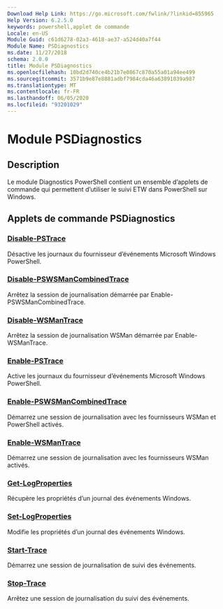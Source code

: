 ```yaml
---
Download Help Link: https://go.microsoft.com/fwlink/?linkid=855965
Help Version: 6.2.5.0
keywords: powershell,applet de commande
Locale: en-US
Module Guid: c61d6278-02a3-4618-ae37-a524d40a7f44
Module Name: PSDiagnostics
ms.date: 11/27/2018
schema: 2.0.0
title: Module PSDiagnostics
ms.openlocfilehash: 10bd2d740ce4b21b7e0867c870a55a01a94ee499
ms.sourcegitcommit: 3571b9e87e8881adbf7984cda46a63891039a987
ms.translationtype: MT
ms.contentlocale: fr-FR
ms.lasthandoff: 06/05/2020
ms.locfileid: "93201029"
---
```

# Module PSDiagnostics

## Description

Le module Diagnostics PowerShell contient un ensemble d’applets de commande qui permettent d’utiliser le suivi ETW dans PowerShell sur Windows.

## Applets de commande PSDiagnostics

### [Disable-PSTrace](Disable-PSTrace.md)
Désactive les journaux du fournisseur d’événements Microsoft Windows PowerShell.

### [Disable-PSWSManCombinedTrace](Disable-PSWSManCombinedTrace.md)
Arrêtez la session de journalisation démarrée par Enable-PSWSManCombinedTrace.

### [Disable-WSManTrace](Disable-WSManTrace.md)
Arrêtez la session de journalisation WSMan démarrée par Enable-WSManTrace.

### [Enable-PSTrace](Enable-PSTrace.md)
Active les journaux du fournisseur d’événements Microsoft Windows PowerShell.

### [Enable-PSWSManCombinedTrace](Enable-PSWSManCombinedTrace.md)
Démarrez une session de journalisation avec les fournisseurs WSMan et PowerShell activés.

### [Enable-WSManTrace](Enable-WSManTrace.md)
Démarrez une session de journalisation avec les fournisseurs WSMan activés.

### [Get-LogProperties](Get-LogProperties.md)
Récupère les propriétés d’un journal des événements Windows.

### [Set-LogProperties](Set-LogProperties.md)
Modifie les propriétés d’un journal des événements Windows.

### [Start-Trace](Start-Trace.md)
Démarrez une session de journalisation de suivi des événements.

### [Stop-Trace](Stop-Trace.md)
Arrêtez une session de journalisation du suivi des événements.
